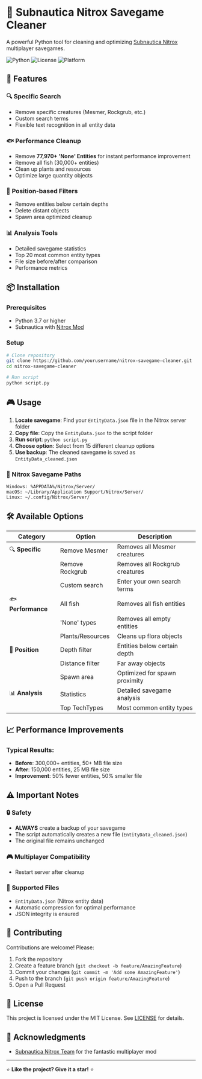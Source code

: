 # 🌊 Subnautica Nitrox Savegame Cleaner

A powerful Python tool for cleaning and optimizing [Subnautica Nitrox](https://github.com/SubnauticaNitrox/Nitrox) multiplayer savegames.

![Python](https://img.shields.io/badge/python-3.7+-blue.svg)
![License](https://img.shields.io/badge/license-MIT-green.svg)
![Platform](https://img.shields.io/badge/platform-Windows%20%7C%20macOS%20%7C%20Linux-lightgrey.svg)

## 🚀 Features

### 🔍 **Specific Search**

- Remove specific creatures (Mesmer, Rockgrub, etc.)
- Custom search terms
- Flexible text recognition in all entity data

### 🐟 **Performance Cleanup**

- Remove **77,970+ 'None' Entities** for instant performance improvement
- Remove all fish (30,000+ entities)
- Clean up plants and resources
- Optimize large quantity objects

### 📍 **Position-based Filters**

- Remove entities below certain depths
- Delete distant objects
- Spawn area optimized cleanup

### 📊 **Analysis Tools**

- Detailed savegame statistics
- Top 20 most common entity types
- File size before/after comparison
- Performance metrics

## 📦 Installation

### Prerequisites

- Python 3.7 or higher
- Subnautica with [Nitrox Mod](https://github.com/SubnauticaNitrox/Nitrox)

### Setup

```bash
# Clone repository
git clone https://github.com/yourusername/nitrox-savegame-cleaner.git
cd nitrox-savegame-cleaner

# Run script
python script.py
```

## 🎮 Usage

1. **Locate savegame**: Find your `EntityData.json` file in the Nitrox server folder
2. **Copy file**: Copy the `EntityData.json` to the script folder
3. **Run script**: `python script.py`
4. **Choose option**: Select from 15 different cleanup options
5. **Use backup**: The cleaned savegame is saved as `EntityData_cleaned.json`

### 📂 Nitrox Savegame Paths

```
Windows: %APPDATA%/Nitrox/Server/
macOS: ~/Library/Application Support/Nitrox/Server/
Linux: ~/.config/Nitrox/Server/
```

## 🛠️ Available Options

| Category           | Option           | Description                    |
| ------------------ | ---------------- | ------------------------------ |
| 🔍 **Specific**    | Remove Mesmer    | Removes all Mesmer creatures   |
|                    | Remove Rockgrub  | Removes all Rockgrub creatures |
|                    | Custom search    | Enter your own search terms    |
| 🐟 **Performance** | All fish         | Removes all fish entities      |
|                    | 'None' types     | Removes all empty entities     |
|                    | Plants/Resources | Cleans up flora objects        |
| 📍 **Position**    | Depth filter     | Entities below certain depth   |
|                    | Distance filter  | Far away objects               |
|                    | Spawn area       | Optimized for spawn proximity  |
| 📊 **Analysis**    | Statistics       | Detailed savegame analysis     |
|                    | Top TechTypes    | Most common entity types       |

## 📈 Performance Improvements

### Typical Results:

- **Before**: 300,000+ entities, 50+ MB file size
- **After**: 150,000 entities, 25 MB file size
- **Improvement**: 50% fewer entities, 50% smaller file

## ⚠️ Important Notes

### 🔒 **Safety**

- **ALWAYS** create a backup of your savegame
- The script automatically creates a new file (`EntityData_cleaned.json`)
- The original file remains unchanged

### 🎮 **Multiplayer Compatibility**

- Restart server after cleanup


### 📁 **Supported Files**

- `EntityData.json` (Nitrox entity data)
- Automatic compression for optimal performance
- JSON integrity is ensured

## 🤝 Contributing

Contributions are welcome! Please:

1. Fork the repository
2. Create a feature branch (`git checkout -b feature/AmazingFeature`)
3. Commit your changes (`git commit -m 'Add some AmazingFeature'`)
4. Push to the branch (`git push origin feature/AmazingFeature`)
5. Open a Pull Request

## 📝 License

This project is licensed under the MIT License. See [LICENSE](LICENSE) for details.

## 🙏 Acknowledgments

- [Subnautica Nitrox Team](https://github.com/SubnauticaNitrox/Nitrox) for the fantastic multiplayer mod

---

⭐ **Like the project? Give it a star!** ⭐
